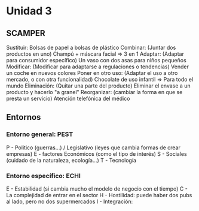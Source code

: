 # Unidad 3

## SCAMPER
Sustituir: Bolsas de papel a bolsas de plástico
Combinar: (Juntar dos productos en uno) Champú + máscara facial => 3 en 1
Adaptar: (Adaptar para consumidor específico) Un vaso con dos asas para niños pequeños
Modificar: (Modificar para adaptarse a regulaciones o tendencias) Vender un coche en nuevos colores
Poner en otro uso: (Adaptar el uso a otro mercado, o con otra funcionalidad) Chocolate de uso infantil => Para todo el mundo
Eliminación: (Quitar una parte del producto) Eliminar el envase a un producto y hacerlo "a granel"
Reorganizar: (cambiar la forma en que se presta un servicio) Atención telefónica del médico

## Entornos

### Entorno general: PEST

P - Politico (guerras...) / Legislativo (leyes que cambia formas de crear empresas)
E - factores Económicos (como el tipo de interés)
S - Sociales (cuidado de la naturaleza, ecología...)
T - Tecnología

### Entorno específico: ECHI

E - Estabilidad (si cambia mucho el modelo de negocio con el tiempo)
C - La complejidad de entrar en el sector
H - Hostilidad: puede haber dos pubs al lado, pero no dos supermercados
I - Integración: